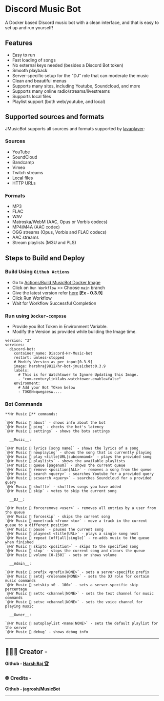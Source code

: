 # Discord Music Bot 

A Docker based Discord music bot with a clean interface, and that is easy to set up and run yourself!

## Features
  * Easy to run
  * Fast loading of songs
  * No external keys needed (besides a Discord Bot token)
  * Smooth playback
  * Server-specific setup for the "DJ" role that can moderate the music
  * Clean and beautiful menus
  * Supports many sites, including Youtube, Soundcloud, and more
  * Supports many online radio/streams/livestreams
  * Supports local files
  * Playlist support (both web/youtube, and local)

## Supported sources and formats
JMusicBot supports all sources and formats supported by [lavaplayer](https://github.com/sedmelluq/lavaplayer#supported-formats):
### Sources
  * YouTube
  * SoundCloud
  * Bandcamp
  * Vimeo
  * Twitch streams
  * Local files
  * HTTP URLs
### Formats
  * MP3
  * FLAC
  * WAV
  * Matroska/WebM (AAC, Opus or Vorbis codecs)
  * MP4/M4A (AAC codec)
  * OGG streams (Opus, Vorbis and FLAC codecs)
  * AAC streams
  * Stream playlists (M3U and PLS)

## Steps to Build and Deploy

### Build Using `Github Actions`
* Go to [Actions/Build MusicBot Docker Image](https://github.com/Harshraj9812/HR-Bot-JMusicBot/actions/workflows/main.yml)
* Click on `Run Workflow` >> Choose `main` branch 
* Give the latest version refer [here](https://github.com/jagrosh/MusicBot/releases) **[Ex - 0.3.9]**
* Click Run Workflow 
* Wait for Workflow Successful Completion

### Run using `Docker-compose`
* Provide you Bot Token in Environment Variable.
* Modify the Version as provided while building the Image time.

```
version: "3"
services:
  discord-bot:
    container_name: Discord-Hr-Music-bot
    restart: unless-stopped
    # Modify Version as per input[0.3.9]
    image: harshraj9812/hr-bot-jmusicbot:0.3.9
    labels:
      # This is for Watchtower to Ignore Updating this Image.
      - "com.centurylinklabs.watchtower.enable=false"
    environment:
      # Add your Bot TOken below
      - TOKEN=qwegaesw....
```

### Bot Commands

```
**Hr Music 🎸** commands:

`@Hr Music 🎸 about` - shows info about the bot
`@Hr Music 🎸 ping` - checks the bot's latency
`@Hr Music 🎸 settings` - shows the bots settings

  __Music__:

`@Hr Music 🎸 lyrics [song name]` - shows the lyrics of a song
`@Hr Music 🎸 nowplaying` - shows the song that is currently playing
`@Hr Music 🎸 play <title|URL|subcommand>` - plays the provided song
`@Hr Music 🎸 playlists` - shows the available playlists
`@Hr Music 🎸 queue [pagenum]` - shows the current queue
`@Hr Music 🎸 remove <position|ALL>` - removes a song from the queue
`@Hr Music 🎸 search <query>` - searches Youtube for a provided query
`@Hr Music 🎸 scsearch <query>` - searches Soundcloud for a provided query
`@Hr Music 🎸 shuffle` - shuffles songs you have added
`@Hr Music 🎸 skip` - votes to skip the current song

  __DJ__:

`@Hr Music 🎸 forceremove <user>` - removes all entries by a user from the queue
`@Hr Music 🎸 forceskip` - skips the current song
`@Hr Music 🎸 movetrack <from> <to>` - move a track in the current queue to a different position
`@Hr Music 🎸 pause` - pauses the current song
`@Hr Music 🎸 playnext <title|URL>` - plays a single song next
`@Hr Music 🎸 repeat [off|all|single]` - re-adds music to the queue when finished
`@Hr Music 🎸 skipto <position>` - skips to the specified song
`@Hr Music 🎸 stop` - stops the current song and clears the queue
`@Hr Music 🎸 volume [0-150]` - sets or shows volume

  __Admin__:

`@Hr Music 🎸 prefix <prefix|NONE>` - sets a server-specific prefix
`@Hr Music 🎸 setdj <rolename|NONE>` - sets the DJ role for certain music commands
`@Hr Music 🎸 setskip <0 - 100>` - sets a server-specific skip percentage
`@Hr Music 🎸 settc <channel|NONE>` - sets the text channel for music commands
`@Hr Music 🎸 setvc <channel|NONE>` - sets the voice channel for playing music

  __Owner__:

`@Hr Music 🎸 autoplaylist <name|NONE>` - sets the default playlist for the server
`@Hr Music 🎸 debug` - shows debug info

```

----
## 👨🏻‍💻 Creator - 
**Github - [Harsh Raj 🏆](https://github.com/Harshraj9812)**

### 🌐 Credits - 
**Github - [jagrosh/MusicBot](https://github.com/jagrosh/MusicBot)**

----

